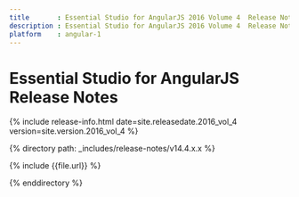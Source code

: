 ```yaml
---
title 		: Essential Studio for AngularJS 2016 Volume 4  Release Notes
description : Essential Studio for AngularJS 2016 Volume 4  Release Notes
platform 	: angular-1
---
```


# Essential Studio for AngularJS Release Notes

{% include release-info.html date=site.releasedate.2016_vol_4 version=site.version.2016_vol_4 %} 

{% directory path: _includes/release-notes/v14.4.x.x %}

{% include {{file.url}} %}

{% enddirectory %}